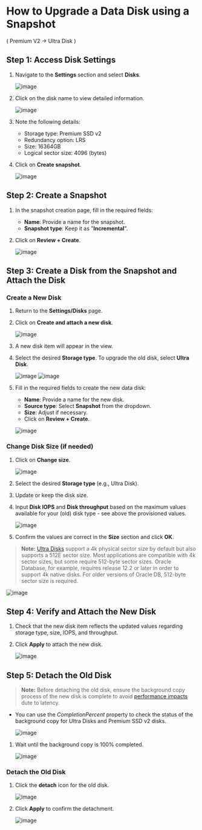 # How to Upgrade a Data Disk using a Snapshot 
( Premium V2 -> Ultra Disk )

## Step 1: Access Disk Settings

1. Navigate to the **Settings** section and select **Disks**.
   
   ![image](./img/SS1.png)

2. Click on the disk name to view detailed information.

   ![image](./img/SS2.png)

3. Note the following details:
   - Storage type: Premium SSD v2
   - Redundancy option: LRS
   - Size: 16364GB
   - Logical sector size: 4096 (bytes)

4. Click on **Create snapshot**.

   ![image](img/SS3.png)

## Step 2: Create a Snapshot

1. In the snapshot creation page, fill in the required fields:
   - **Name**: Provide a name for the snapshot.
   - **Snapshot type**: Keep it as "**Incremental**".
2. Click on **Review + Create**.

   ![image](img/SS4.png)

## Step 3: Create a Disk from the Snapshot and Attach the Disk

### Create a New Disk

1. Return to the **Settings/Disks** page.
2. Click on **Create and attach a new disk**.

   ![image](img/SS5.png)

3. A new disk item will appear in the view.
4. Select the desired **Storage type**. To upgrade the old disk, select **Ultra Disk**.

   ![image](img/SS6.png)
   ![image](img/SS7.png)

5. Fill in the required fields to create the new data disk:
   - **Name**: Provide a name for the new disk.
   - **Source type**: Select **Snapshot** from the dropdown.
   - **Size**: Adjust if necessary.
   - Click on **Review + Create**.

   ![image](img/SS7a.png)

### Change Disk Size (if needed)

1. Click on **Change size**.

   ![image](img/SS8.png)

2. Select the desired **Storage type** (e.g., Ultra Disk).
3. Update or keep the disk size.

4. Input **Disk IOPS** and **Disk throughput** based on the maximum values available for your (old) disk type - see above the provisioned values.

   ![image](img/SS8a.png)

5. Confirm the values are correct in the **Size** section and click **OK**.

> **Note:** [Ultra Disks](https://learn.microsoft.com/en-us/azure/virtual-machines/disks-enable-ultra-ssd?tabs=azure-portal#ga-scope-and-limitations) support a 4k physical sector size by default but also supports a 512E sector size. Most applications are compatible with 4k sector sizes, but some require 512-byte sector sizes. Oracle Database, for example, requires release 12.2 or later in order to support 4k native disks. For older versions of Oracle DB, 512-byte sector size is required.

   ![image](img/SS9a.png)

## Step 4: Verify and Attach the New Disk

1. Check that the new disk item reflects the updated values regarding storage type, size, IOPS, and throughput.

2. Click **Apply** to attach the new disk.

   ![image](img/SS10.png)

## Step 5: Detach the Old Disk

> **Note:** Before detaching the old disk, ensure the background copy process of the new disk is complete to avoid [performance impacts](https://learn.microsoft.com/en-us/azure/virtual-machines/scripts/create-managed-disk-from-snapshot#performance-impact---background-copy-process) dute to latency. 
* You can use the *CompletionPercent* property to check the status of the background copy for Ultra Disks and Premium SSD v2 disks.

   ![image](img/SS11.png)

1. Wait until the background copy is 100% completed.

   ![image](img/SS11a.png)

### Detach the Old Disk

1. Click the **detach** icon for the old disk.

   ![image](img/SS12.png)

2. Click **Apply** to confirm the detachment.

   ![image](img/SS13.png)

